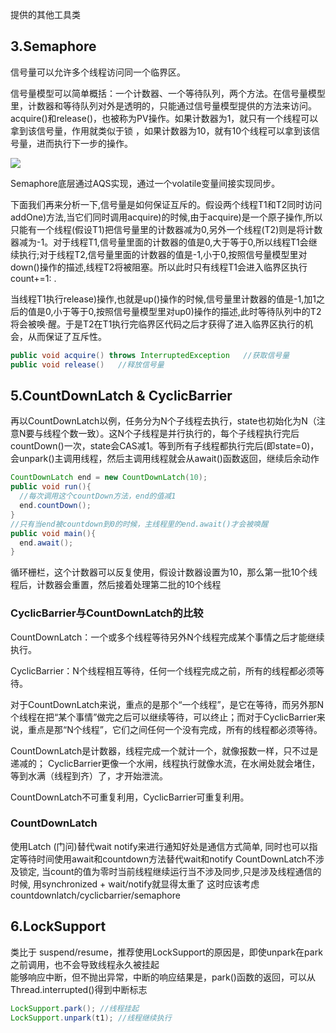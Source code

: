 提供的其他工具类

## 3.Semaphore

信号量可以允许多个线程访问同一个临界区。

信号量模型可以简单概括：一个计数器、一个等待队列，两个方法。在信号量模型里，计数器和等待队列对外是透明的，只能通过信号量模型提供的方法来访问。acquire()和release()，也被称为PV操作。如果计数器为1，就只有一个线程可以拿到该信号量，作用就类似于锁 ，如果计数器为10，就有10个线程可以拿到该信号量，进而执行下一步的操作。

![](D:\study\Framework\Java\img\27-信号量模型.jpg)

Semaphore底层通过AQS实现，通过一个volatile变量间接实现同步。

下面我们再来分析一下,信号量是如何保证互斥的。假设两个线程T1和T2同时访问addOne)方法,当它们同时调用acquire)的时候,由于acquire)是一个原子操作,所以只能有一个线程(假设T1)把信号量里的计数器减为0,另外一个线程(T2)则是将计数器减为-1。对于线程T1,信号量里面的计数器的值是0,大于等于0,所以线程T1会继续执行;对于线程T2,信号量里面的计数器的值是-1,小于0,按照信号量模型里对down()操作的描述,线程T2将被阻塞。所以此时只有线程T1会进入临界区执行count+=1: .

当线程T1执行release)操作,也就是up()操作的时候,信号量里计数器的值是-1,加1之后的值是0,小于等于0,按照信号量模型里对up0)操作的描述,此时等待队列中的T2将会被唤·醒。于是T2在T1执行完临界区代码之后才获得了进入临界区执行的机会，从而保证了互斥性。

```java
public void acquire() throws InterruptedException   //获取信号量
public void release()   //释放信号量
```



## 5.CountDownLatch & CyclicBarrier

再以CountDownLatch以例，任务分为N个子线程去执行，state也初始化为N（注意N要与线程个数一致）。这N个子线程是并行执行的，每个子线程执行完后countDown()一次，state会CAS减1。等到所有子线程都执行完后(即state=0)，会unpark()主调用线程，然后主调用线程就会从await()函数返回，继续后余动作

```java
CountDownLatch end = new CountDownLatch(10);
public void run(){
  //每次调用这个countDown方法，end的值减1
  end.countDown();
}
//只有当end被countdown到0的时候，主线程里的end.await()才会被唤醒
public void main(){
  end.await();
}
```


循环栅栏，这个计数器可以反复使用，假设计数器设置为10，那么第一批10个线程后，计数器会重置，然后接着处理第二批的10个线程  

### CyclicBarrier与CountDownLatch的比较

CountDownLatch：一个或多个线程等待另外N个线程完成某个事情之后才能继续执行。

CyclicBarrier：N个线程相互等待，任何一个线程完成之前，所有的线程都必须等待。

对于CountDownLatch来说，重点的是那个“一个线程”，是它在等待，而另外那N个线程在把“某个事情”做完之后可以继续等待，可以终止；而对于CyclicBarrier来说，重点是那“N个线程”，它们之间任何一个没有完成，所有的线程都必须等待。

CountDownLatch是计数器，线程完成一个就计一个，就像报数一样，只不过是递减的；
CyclicBarrier更像一个水闸，线程执行就像水流，在水闸处就会堵住，等到水满（线程到齐）了，才开始泄流。

CountDownLatch不可重复利用，CyclicBarrier可重复利用。





### CountDownLatch

使用Latch (门问)替代wait notify来进行通知好处是通信方式简单,
同时也可以指定等待时间使用await和countdown方法替代wait和notify 
CountDownLatch不涉及锁定, 当count的值为零时当前线程继续运行当不涉及同步,只是涉及线程通信的时候,
用synchronized + wait/notify就显得太重了
这时应该考虑countdownlatch/cyclicbarrier/semaphore

## 6.LockSupport

类比于 suspend/resume，推荐使用LockSupport的原因是，即使unpark在park之前调用，也不会导致线程永久被挂起  
能够响应中断，但不抛出异常，中断的响应结果是，park()函数的返回，可以从Thread.interrupted()得到中断标志

```java
LockSupport.park(); //线程挂起
LockSupport.unpark(t1); //线程继续执行
```

